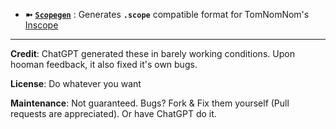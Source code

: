 - **➼** [**`Scopegen`**](https://github.com/Azathothas/BugGPT-Tools/tree/main/scopegen) : Generates **`.scope`** compatible format for TomNomNom's [Inscope](https://github.com/tomnomnom/hacks/tree/master/inscope)





---
**Credit**: ChatGPT generated these in barely working conditions. Upon hooman feedback, it also fixed it's own bugs.
 
**License**: Do whatever you want

**Maintenance**: Not guaranteed. Bugs? Fork & Fix them yourself (Pull requests are appreciated). Or have ChatGPT do it. 
